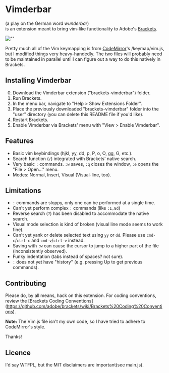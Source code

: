 # Vimderbar
(a play on the German word _wunderbar_)  
is an extension meant to bring vim-like functionality to Adobe's 
[Brackets](http://brackets.io).

![""](http://i.minus.com/icUlXjWzr6m1d.png)

Pretty much all of the Vim keymapping is from 
[CodeMirror](http://codemirror.net)'s /keymap/vim.js, but I modified
things very heavy-handedly. The two files will probably need to 
be maintained in parallel until I can figure out a way to do this
natively in Brackets.

## Installing Vimderbar
0. Download the Vimderbar extension ("brackets-vimderbar") 
folder.
0. Run Brackets. 
0. In the menu bar, navigate to 
"Help > Show Extensions Folder".
0. Place the previously downloaded "brackets-vimderbar" 
folder into the "user" directory (you can delete this README file 
if you'd like).
0. Restart Brackets.
0. Enable Vimderbar via Brackets' menu with "View > Enable Vimderbar".

## Features
+ Basic vim keybindings (hjkl, yy, dd, p, P, o, O, gg, G, etc.).
+ Search function (`/`) integrated with Brackets' native search.
+ Very basic `:` commands. `:w` saves, `:q` closes the window,
`:e` opens the "File > Open..." menu.
+ Modes: Normal, Insert, Visual (Visual-line, too).

## Limitations
+ `:` commands are sloppy, only one can be performed at a single time.
+ Can't yet perform complex `:` commands (like `:1,8d`)
+ Reverse search (`?`) has been disabled to accommodate the native 
search.
+ Visual mode selection is kind of broken (visual line mode 
seems to work fine).
+ Can't yet yank or delete selected text using `yy` or `dd`. 
Please use `cmd-c`/`ctrl-c` and `cmd-v`/`ctrl-v` instead.
+ Saving with `:w` can cause the cursor to jump to a higher part of the 
file (inconsistently observed).
+ Funky indentation (tabs instead of spaces? not sure). 
+ `:` does not yet have "history" (e.g. pressing Up to get previous commands).

## Contributing
Please do, by all means, hack on this extension. For coding conventions,
review the 
[Brackets Coding Conventions]
(https://github.com/adobe/brackets/wiki/Brackets%20Coding%20Conventions).

__Note:__ The Vim.js file isn't my own code, so I have tried to adhere to 
CodeMirror's style.

Thanks!

## Licence
I'd say WTFPL, but the MIT disclaimers are important(see main.js).
